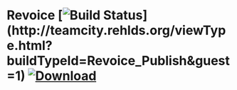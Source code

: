 # Revoice [![Build Status](http://teamcity.rehlds.org/app/rest/builds/buildType:(id:Revoice_Publish)/statusIcon)](http://teamcity.rehlds.org/viewType.html?buildTypeId=Revoice_Publish&guest=1) [![Download](https://camo.githubusercontent.com/089706eb2571f262bb23afc9434d85d52a423cc3/687474703a2f2f7265686c64732e6f72672f76657273696f6e2f7265766f6963652e737667)](http://teamcity.rehlds.org/guestAuth/downloadArtifacts.html?buildTypeId=Revoice_Publish&buildId=lastSuccessful)